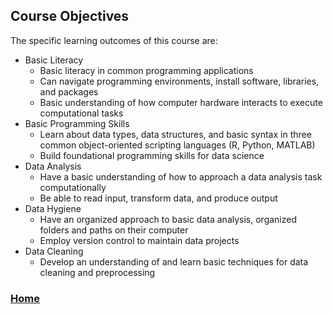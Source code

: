 ## Course Objectives

The specific learning outcomes of this course are:

* Basic Literacy
  * Basic literacy in common programming applications
  * Can navigate programming environments, install software, libraries, and packages
  * Basic understanding of how computer hardware interacts to execute computational tasks
* Basic Programming Skills
  * Learn about data types, data structures, and basic syntax in three common object-oriented scripting languages (R, Python, MATLAB)
  * Build foundational programming skills for data science
* Data Analysis
  * Have a basic understanding of how to approach a data analysis task computationally
  * Be able to read input, transform data, and produce output
* Data Hygiene
  * Have an organized approach to basic data analysis, organized folders and paths on their computer
  * Employ version control to maintain data projects
* Data Cleaning
  * Develop an understanding of and learn basic techniques for data cleaning and preprocessing



### [Home](https://bdeck8317.github.io/compPsy.github.io/)
